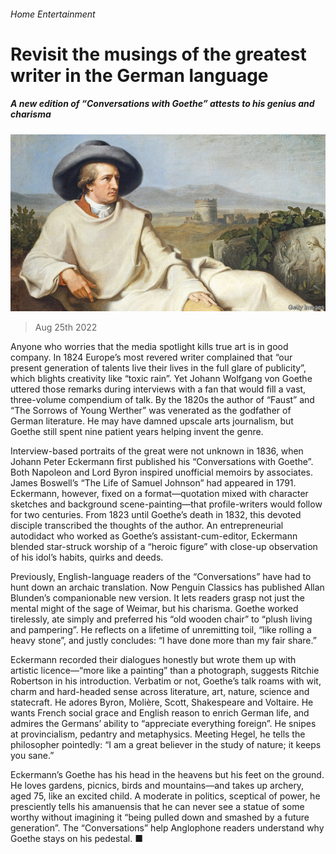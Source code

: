###### Home Entertainment

# Revisit the musings of the greatest writer in the German language 

##### A new edition of “Conversations with Goethe” attests to his genius and charisma 

![image](images/20220827_CUP002.jpg) 

> Aug 25th 2022 

Anyone who worries that the media spotlight kills true art is in good company. In 1824 Europe’s most revered writer complained that “our present generation of talents live their lives in the full glare of publicity”, which blights creativity like “toxic rain”. Yet Johann Wolfgang von Goethe uttered those remarks during interviews with a fan that would fill a vast, three-volume compendium of talk. By the 1820s the author of “Faust” and “The Sorrows of Young Werther” was venerated as the godfather of German literature. He may have damned upscale arts journalism, but Goethe still spent nine patient years helping invent the genre. 

Interview-based portraits of the great were not unknown in 1836, when Johann Peter Eckermann first published his “Conversations with Goethe”. Both Napoleon and Lord Byron inspired unofficial memoirs by associates. James Boswell’s “The Life of Samuel Johnson” had appeared in 1791. Eckermann, however, fixed on a format—quotation mixed with character sketches and background scene-painting—that profile-writers would follow for two centuries. From 1823 until Goethe’s death in 1832, this devoted disciple transcribed the thoughts of the author. An entrepreneurial autodidact who worked as Goethe’s assistant-cum-editor, Eckermann blended star-struck worship of a “heroic figure” with close-up observation of his idol’s habits, quirks and deeds.

Previously, English-language readers of the “Conversations” have had to hunt down an archaic translation. Now Penguin Classics has published Allan Blunden’s companionable new version. It lets readers grasp not just the mental might of the sage of Weimar, but his charisma. Goethe worked tirelessly, ate simply and preferred his “old wooden chair” to “plush living and pampering”. He reflects on a lifetime of unremitting toil, “like rolling a heavy stone”, and justly concludes: “I have done more than my fair share.”

Eckermann recorded their dialogues honestly but wrote them up with artistic licence—“more like a painting” than a photograph, suggests Ritchie Robertson in his introduction. Verbatim or not, Goethe’s talk roams with wit, charm and hard-headed sense across literature, art, nature, science and statecraft. He adores Byron, Molière, Scott, Shakespeare and Voltaire. He wants French social grace and English reason to enrich German life, and admires the Germans’ ability to “appreciate everything foreign”. He snipes at provincialism, pedantry and metaphysics. Meeting Hegel, he tells the philosopher pointedly: “I am a great believer in the study of nature; it keeps you sane.”

Eckermann’s Goethe has his head in the heavens but his feet on the ground. He loves gardens, picnics, birds and mountains—and takes up archery, aged 75, like an excited child. A moderate in politics, sceptical of power, he presciently tells his amanuensis that he can never see a statue of some worthy without imagining it “being pulled down and smashed by a future generation”. The “Conversations” help Anglophone readers understand why Goethe stays on his pedestal. ■

